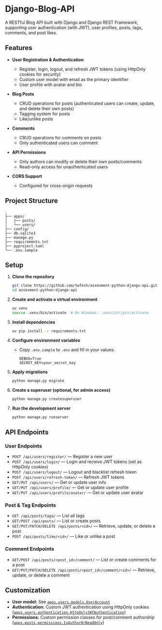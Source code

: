 # Django-Blog-API

A RESTful Blog API built with Django and Django REST Framework, supporting user authentication (with JWT), user profiles, posts, tags, comments, and post likes.

## Features

- **User Registration & Authentication**
  - Register, login, logout, and refresh JWT tokens (using HttpOnly cookies for security)
  - Custom user model with email as the primary identifier
  - User profile with avatar and bio

- **Blog Posts**
  - CRUD operations for posts (authenticated users can create, update, and delete their own posts)
  - Tagging system for posts
  - Like/unlike posts

- **Comments**
  - CRUD operations for comments on posts
  - Only authenticated users can comment

- **API Permissions**
  - Only authors can modify or delete their own posts/comments
  - Read-only access for unauthenticated users

- **CORS Support**
  - Configured for cross-origin requests

## Project Structure

```
.
├── apps/
│   ├── posts/
│   └── users/
├── config/
├── db.sqlite3
├── manage.py
├── requirements.txt
├── pyproject.toml
└── .env.sample
```

## Setup

1. **Clone the repository**

   ```sh
   git clone https://github.com/twfksh/assesment-python-django-api.git
   cd assesment-python-django-api
   ```

2. **Create and activate a virtual environment**

   ```sh
   uv venv
   source .venv/bin/activate  # On Windows: .venv\Scripts\activate
   ```

3. **Install dependencies**

   ```sh
   uv pip install -r requirements.txt
   ```

4. **Configure environment variables**

   - Copy `.env.sample` to `.env` and fill in your values:

     ```
     DEBUG=True
     SECRET_KEY=your_secret_key
     ```

5. **Apply migrations**

   ```sh
   python manage.py migrate
   ```

6. **Create a superuser (optional, for admin access)**

   ```sh
   python manage.py createsuperuser
   ```

7. **Run the development server**

   ```sh
   python manage.py runserver
   ```

## API Endpoints

### User Endpoints

- `POST /api/users/register/` — Register a new user
- `POST /api/users/login/` — Login and receive JWT tokens (set as HttpOnly cookies)
- `POST /api/users/logout/` — Logout and blacklist refresh token
- `POST /api/users/refresh-token/` — Refresh JWT tokens
- `GET/PUT /api/users/` — Get or update user info
- `GET/PUT /api/users/profile/` — Get or update user profile
- `GET/PUT /api/users/profile/avatar/` — Get or update user avatar

### Post & Tag Endpoints

- `GET /api/posts/tags/` — List all tags
- `GET/POST /api/posts/` — List or create posts
- `GET/PUT/PATCH/DELETE /api/posts/<id>/` — Retrieve, update, or delete a post
- `POST /api/posts/like/<id>/` — Like or unlike a post

### Comment Endpoints

- `GET/POST /api/posts/<post_id>/comment/` — List or create comments for a post
- `GET/PUT/PATCH/DELETE /api/posts/<post_id>/comment/<id>/` — Retrieve, update, or delete a comment

## Customization

- **User model:** See [`apps.users.models.UserAccount`](apps/users/models.py)
- **Authentication:** Custom JWT authentication using HttpOnly cookies ([`apps.users.authentication.HttpOnlyJWTAuthentication`](apps/users/authentication.py))
- **Permissions:** Custom permission classes for post/comment authorship ([`apps.posts.permissions.IsAuthorOrReadOnly`](apps/posts/permissions.py))

